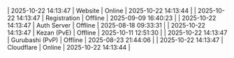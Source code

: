 | 2025-10-22 14:13:47 | Website | Online | 2025-10-22 14:13:44 |
| 2025-10-22 14:13:47 | Registration | Offline | 2025-09-09 16:40:23 |
| 2025-10-22 14:13:47 | Auth Server | Offline | 2025-08-18 09:33:31 |
| 2025-10-22 14:13:47 | Kezan (PvE) | Offline | 2025-10-11 12:51:30 |
| 2025-10-22 14:13:47 | Gurubashi (PvP) | Offline | 2025-08-23 21:44:06 |
| 2025-10-22 14:13:47 | Cloudflare | Online | 2025-10-22 14:13:44 |
